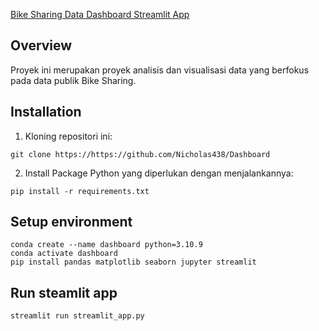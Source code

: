 [Bike Sharing Data Dashboard Streamlit App]([https://dinarna-submission-analisis-data-dengan-python-dashboard-2ao1um.streamlit.app/](https://dashboard-bike-share-nik.streamlit.app/)https://dashboard-bike-share-nik.streamlit.app/)

## Overview
Proyek ini merupakan proyek analisis dan visualisasi data yang berfokus pada data publik Bike Sharing.

## Installation
1. Kloning repositori ini:
```
git clone https://https://github.com/Nicholas438/Dashboard
```
2. Install Package Python yang diperlukan dengan menjalankannya:
```
pip install -r requirements.txt
```

## Setup environment
```
conda create --name dashboard python=3.10.9
conda activate dashboard
pip install pandas matplotlib seaborn jupyter streamlit 
```

## Run steamlit app
```
streamlit run streamlit_app.py
```
